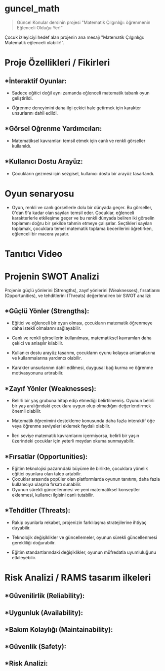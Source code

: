 # guncel_math
> Güncel Konular dersinin projesi
> "Matematik Çılgınlığı: öğrenmenin Eğlenceli Olduğu Yer!”

Çocuk izleyiciyi hedef alan projenin ana mesajı "Matematik Çılgınlığı: Matematik eğlenceli olabilir!”.

# Proje Özellikleri / Fikirleri

## *İnteraktif Oyunlar:

 - Sadece eğitici değil aynı zamanda eğlenceli matematik tabanlı oyun geliştirildi.

 - Öğrenme deneyimini daha ilgi çekici hale getirmek için karakter unsurlarını dahil edildi.

## *Görsel Oğrenme Yardımcıları:

 - Matematiksel kavramları temsil etmek için canlı ve renkli görseller kullanıldı.

## *Kullanıcı Dostu Arayüz:

 - Çocukların gezmesi için sezgisel, kullanıcı dostu bir arayüz tasarlandı.


# Oyun senaryosu

- Oyun, renkli ve canlı görsellerle dolu bir dünyada geçer. Bu görseller, 0'dan 9'a kadar olan sayıları temsil eder. Çocuklar, eğlenceli karakterlerle etkileşime geçer ve bu renkli dünyada beliren iki görselin toplamını doğru bir şekilde tahmin etmeye çalışırlar. Seçtikleri sayıları toplamak, çocuklara temel matematik toplama becerilerini öğretirken, eğlenceli bir macera yaşatır.


# Tanıtıcı Video


# Projenin SWOT Analizi

Projenin güçlü yönlerini (Strengths), zayıf yönlerini (Weaknesses), fırsatlarını (Opportunities), ve tehditlerini (Threats) değerlendiren bir SWOT analizi:

## *Güçlü Yönler (Strengths):

- Eğitici ve eğlenceli bir oyun olması, çocukların matematik öğrenmeye daha istekli olmalarını sağlayabilir.
  
- Canlı ve renkli görsellerin kullanılması, matematiksel kavramları daha çekici ve anlaşılır kılabilir.
  
- Kullanıcı dostu arayüz tasarımı, çocukların oyunu kolayca anlamalarına ve kullanmalarına yardımcı olabilir.
  
- Karakter unsurlarının dahil edilmesi, duygusal bağ kurma ve öğrenme motivasyonunu artırabilir.
  
## *Zayıf Yönler (Weaknesses):

- Belirli bir yaş grubuna hitap edip etmediği belirtilmemiş. Oyunun belirli bir yaş aralığındaki çocuklara uygun olup olmadığını değerlendirmek önemli olabilir.
  
- Matematik öğrenimini destekleme konusunda daha fazla interaktif öğe veya öğrenme seviyeleri eklemek faydalı olabilir.
  
- İleri seviye matematik kavramlarını içermiyorsa, belirli bir yaşın üzerindeki çocuklar için yeterli meydan okuma sunmayabilir.
  
## *Fırsatlar (Opportunities):

- Eğitim teknolojisi pazarındaki büyüme ile birlikte, çocuklara yönelik eğitici oyunlara olan talep artabilir.
- Çocuklar arasında popüler olan platformlarda oyunun tanıtımı, daha fazla kullanıcıya ulaşma fırsatı sunabilir.
- Oyunun sürekli güncellenmesi ve yeni matematiksel konseptler eklenmesi, kullanıcı ilgisini canlı tutabilir.

## *Tehditler (Threats):

- Rakip oyunlarla rekabet, projenizin farklılaşma stratejilerine ihtiyaç duyabilir.
  
- Teknolojik değişiklikler ve güncellemeler, oyunun sürekli güncellenmesi gerekliliği doğurabilir.
  
- Eğitim standartlarındaki değişiklikler, oyunun müfredatla uyumluluğunu etkileyebilir.

# Risk Analizi / RAMS tasarım ilkeleri

## *Güvenilirlik (Reliability):

## *Uygunluk (Availability):

## *Bakım Kolaylığı (Maintainability):

## *Güvenlik (Safety):

## *Risk Analizi:

